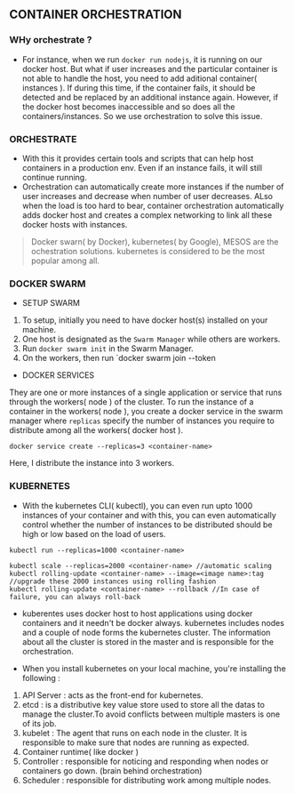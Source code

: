## CONTAINER ORCHESTRATION 

### WHy orchestrate ? 

* For instance, when we run `docker run nodejs`, it is running on our docker host. But what if user increases and the particular container is not able to handle the host, you need to add aditional container( instances ). If during this time, if the container fails, it should be detected and be replaced by an additional instance again. However, if the docker host becomes inaccessible and so does all the containers/instances. So we use orchestration to solve this issue. 

### ORCHESTRATE 

* With this it provides certain tools and scripts that can help host containers in a production env. Even if an instance fails, it will still continue running. 
* Orchestration can automatically create more instances if the number of user increases and decrease when number of user decreases. ALso when the load is too hard to bear, container orchestration automatically adds docker host and creates a complex networking to link all these docker hosts with instances. 

> Docker swarn( by Docker), kubernetes( by Google), MESOS are the ochestration solutions. kubernetes is considered to be the most popular among all.

### DOCKER SWARM 

* SETUP SWARM 

1. To setup, initially you need to have docker host(s) installed on your machine. 
2. One host is designated as the `Swarm Manager` while others are workers.
3. Run `docker swarm init` in the Swarm Manager.
4. On the workers, then run `docker swarm join --token <token>

* DOCKER SERVICES 

They are one or more instances of a single application or service that runs through the workers( node ) of the cluster.
To run the instance of a container in the workers( node ), you create a docker service in the swarm manager where `replicas` specify the number of instances you require to distribute among all the workers( docker host ).

```
docker service create --replicas=3 <container-name>
``` 
Here, I distribute the instance into 3 workers.


### KUBERNETES 

* With the kubernetes CLI( kubectl), you can even run upto 1000 instances of your container and with this, you can even automatically control whether the number of instances to be distributed should be high or low based on the load of users. 

```
kubectl run --replicas=1000 <container-name> 

kubectl scale --replicas=2000 <container-name> //automatic scaling
kubectl rolling-update <container-name> --image=<image name>:tag //upgrade these 2000 instances using rolling fashion 
kubectl rolling-update <container-name> --rollback //In case of failure, you can always roll-back 

```

* kuberentes uses docker host to host applications using docker containers and it needn't be docker always. kubernetes includes nodes and a couple of node forms the kubernetes cluster. The information about all the cluster is stored in the master and is responsible for the orchestration. 

* When you install kubernetes on your local machine, you're installing the following : 
1. API Server : acts as the front-end for kubernetes. 
2. etcd : is a distributive key value store used to store all the datas to manage the cluster.To avoid conflicts between multiple masters is one of its job.
3. kubelet : The agent that runs on each node in the cluster. It is responsible to make sure that nodes are running as expected. 
4. Container runtime( like docker )
5. Controller : responsible for noticing and responding when nodes or containers go down. (brain behind orchestration)
6. Scheduler : responsible for distributing work among multiple nodes.

